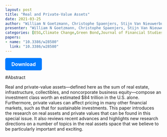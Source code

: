 ```yaml
---
layout: post
title: "Real and Private-Value Assets"
date: 2021-03-25
author: "William N Goetzmann, Christophe Spaenjers, Stijn Van Nieuwerburgh"
presenter: "William N Goetzmann, Christophe Spaenjers, Stijn Van Nieuwerburgh"
categories: [ESG,Climate Change,Green Bond,Journal of Financial Studies]
papers:
- name: "10.3386/w28580"
  link: "10.3386/w28580"
---
```


<p>
  <a href='https://papers.ssrn.com/sol3/papers.cfm?abstract_id=3803091' class='button'>
    Download
  </a>
</p>

<style>
  .button {
    display: inline-block;
    padding: 10px 20px;
    background-color: #007bff;
    color: #fff;
    text-decoration: none;
    border-radius: 5px;
    font-size: 16px;
    font-weight: bold;
  }
</style>

#Abstract
<p>Real and private-value assets—defined here as the sum of real estate, infrastructure, collectibles, and noncorporate business equity—compose an investment class worth an estimated $84 trillion in the U.S. alone. Furthermore, private values can affect pricing in many other financial markets, such as that for sustainable investments. This paper introduces the research on real assets and private values that can be found in this special issue. It also reviews recent advances and highlights new research directions on a number of topics in the real assets space that we believe to be particularly important and exciting.</p>
